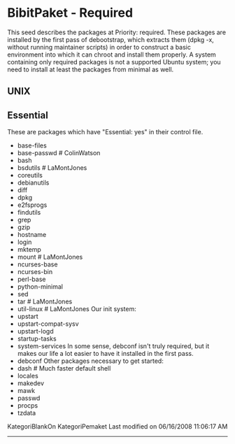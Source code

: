# BibitPaket - Required

This seed describes the packages at Priority: required. These packages are
installed by the first pass of debootstrap, which extracts them (dpkg -x,
without running maintainer scripts) in order to construct a basic environment
into which it can chroot and install them properly.
A system containing only required packages is not a supported Ubuntu system;
you need to install at least the packages from minimal as well.

## UNIX 
## Essential 
These are packages which have "Essential: yes" in their control file.
 * base-files
 * base-passwd    # ColinWatson
 * bash
 * bsdutils       # LaMontJones
 * coreutils
 * debianutils
 * diff
 * dpkg
 * e2fsprogs
 * findutils
 * grep
 * gzip
 * hostname
 * login
 * mktemp
 * mount          # LaMontJones
 * ncurses-base
 * ncurses-bin
 * perl-base
 * python-minimal
 * sed
 * tar            # LaMontJones
 * util-linux     # LaMontJones
Our init system:
 * upstart
 * upstart-compat-sysv
 * upstart-logd
 * startup-tasks
 * system-services
In some sense, debconf isn't truly required, but it makes our life a lot easier
to have it installed in the first pass.
 * debconf
Other packages necessary to get started:
 * dash               # Much faster default shell
 * locales
 * makedev
 * mawk
 * passwd
 * procps
 * tzdata

KategoriBlankOn KategoriPemaket
Last modified on 06/16/2008 11:06:17 AM
    
 
 
 
 
 
---
 
